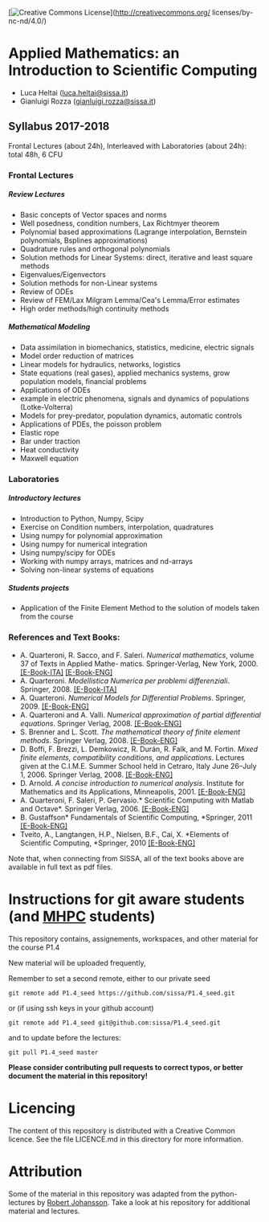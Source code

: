  [![Creative Commons License](http://mirrors.creativecommons.org/presskit/logos/cc.logo.png)](http://creativecommons.org/
    licenses/by-nc-nd/4.0/)

# Applied Mathematics: an Introduction to Scientific Computing

- Luca Heltai (<luca.heltai@sissa.it>)
- Gianluigi Rozza (<gianluigi.rozza@sissa.it>)

## Syllabus 2017-2018

Frontal Lectures (about 24h), Interleaved with Laboratories (about 24h): total 48h, 6 CFU

### Frontal Lectures

##### Review Lectures
- Basic concepts of Vector spaces and norms
- Well posedness, condition numbers, Lax Richtmyer theorem
- Polynomial based approximations (Lagrange interpolation, Bernstein polynomials, Bsplines approximations)
- Quadrature rules and orthogonal polynomials
- Solution methods for Linear Systems: direct, iterative and least square methods
- Eigenvalues/Eigenvectors
- Solution methods for non-Linear systems
- Review of ODEs
- Review of FEM/Lax Milgram Lemma/Cea's Lemma/Error estimates
- High order methods/high continuity methods

##### Mathematical Modeling
- Data assimilation in biomechanics, statistics, medicine, electric signals
- Model order reduction of matrices
- Linear models for hydraulics, networks, logistics
- State equations (real gases), applied mechanics systems, grow population models, financial problems
- Applications of ODEs
- example in electric phenomena, signals and dynamics of populations (Lotke-Volterra)
- Models for prey-predator, population dynamics, automatic controls
- Applications of PDEs, the poisson problem
 - Elastic rope
 - Bar under traction
 - Heat conductivity
 - Maxwell equation

### Laboratories

##### Introductory lectures
- Introduction to Python, Numpy, Scipy
- Exercise on Condition numbers, interpolation, quadratures
- Using numpy for polynomial approximation
- Using numpy for numerical integration
- Using numpy/scipy for ODEs
- Working with numpy arrays, matrices and nd-arrays
- Solving non-linear systems of equations

##### Students projects
- Application of the Finite Element Method to the solution of models taken from the course

### References and Text Books:

-   A. Quarteroni, R. Sacco, and F. Saleri. *Numerical mathematics*,
    volume 37 of Texts in Applied Mathe- matics. Springer-Verlag, New
    York, 2000.
    [\[E-Book-ITA\]](http://dx.doi.org/10.1007/978-88-470-0818-2) [\[E-Book-ENG\]](http://dx.doi.org/10.1007/b98885)
-   A. Quarteroni. *Modellistica Numerica per problemi differenziali*.
    Springer, 2008.
    [\[E-Book-ITA\]](http://dx.doi.org/10.1007/978-88-470-0494-8)
-   A. Quarteroni. *Numerical Models for Differential Problems*.
    Springer, 2009.
    [\[E-Book-ENG\]](http://dx.doi.org/10.1007/978-88-470-1071-0)
-   A. Quarteroni and A. Valli. *Numerical approximation of partial
    differential equations*. Springer Verlag, 2008.
    [\[E-Book-ENG\]](http://dx.doi.org/10.1007/978-3-540-85268-1)
-   S. Brenner and L. Scott. *The mathematical theory of finite element
    methods*. Springer Verlag, 2008.
    [\[E-Book-ENG\]](http://dx.doi.org/10.1007/978-0-387-75934-0)
-   D. Boffi, F. Brezzi, L. Demkowicz, R. Durán, R. Falk, and M.
    Fortin. *Mixed finite elements, compatibility conditions, and
    applications*. Lectures given at the C.I.M.E. Summer School held in
    Cetraro, Italy June 26–July 1, 2006. Springer Verlag, 2008.
    [\[E-Book-ENG\]](http://dx.doi.org/10.1007/978-3-540-78319-0)
-   D. Arnold. *A concise introduction to numerical analysis*. Institute
    for Mathematics and its Applications, Minneapolis, 2001.
    [\[E-Book-ENG\]](http://www.ima.umn.edu/~arnold/597.00-01/nabook.pdf)
-   A. Quarteroni, F. Saleri, P. Gervasio.* Scientific Computing with
    Matlab and Octave*. Springer Verlag, 2006.
    [\[E-Book-ENG\]](http://www.springer.com/mathematics/computational+science+%26+engineering/book/978-3-642-45366-3)
-   B. Gustaffson* Fundamentals of Scientific Computing, *Springer,
    2011
    [\[E-Book-ENG\]](http://www.springer.com/mathematics/computational+science+%26+engineering/book/978-3-642-19494-8)
-   Tveito, A., Langtangen, H.P., Nielsen, B.F., Cai, X. *Elements of
    Scientific Computing, *Springer, 2010
    [\[E-Book-ENG\]](http://www.springer.com/mathematics/computational+science+%26+engineering/book/978-3-642-11298-0)

Note that, when connecting from SISSA, all of the text books above are
available in full text as pdf files.

# Instructions for git aware students (and [MHPC](http://www.mhpc.it) students)

This repository contains, assignements, workspaces, and other material for the
course P1.4

New material will be uploaded frequently,

Remember to set a second remote, either to our private seed


	git remote add P1.4_seed https://github.com/sissa/P1.4_seed.git

or (if using ssh keys in your github account)

	git remote add P1.4_seed git@github.com:sissa/P1.4_seed.git

and to update before the lectures:

	git pull P1.4_seed master

**Please consider contributing pull requests to correct typos, or better document the material in this repository!**

# Licencing

The content of this repository is distributed with a Creative Common licence. See
the file LICENCE.md in this directory for more information.

# Attribution

Some of the material in this repository was adapted from the python-lectures by [Robert Johansson](https://github.com/jrjohansson/scientific-python-lectures). Take a look at his repository for additional material and lectures.

